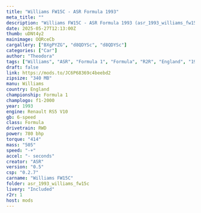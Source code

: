 ```yaml
---
title: "Williams FW15C - ASR Formula 1993"
meta_title: ""
description: "Williams FW15C - ASR Formula 1993 (asr_1993_williams_fw15c) by ASR"
date: 2025-05-27T12:13:00Z
thumb: uDNt4y2
mainimage: OQRceCb
cargallery: ["BXgPYZG", "d8QDYSc", "d8QDYSc"]
categories: ["Car"]
author: "Theodora"
tags: ["Williams", "ASR", "Formula 1", "Formula", "R2R", "England", "1993"]
draft: false
link: https://mods.to/JC6P68369c4beebd2
zipsize: "340 MB"
manu: Williams
country: England
championship: Formula 1
champlogo: f1-2000
year: 1993
engine: Renault RS5 V10
gb: 6-speed
class: Formula
drivetrain: RWD
power: 780 bhp 
torque: "414"
mass: "505"
speed: "-+"
accel: "- seconds"
creator: "ASR"
version: "0.5"
csp: "0.2.7"
carname: "Williams FW15C"
folder: asr_1993_williams_fw15c
livery: "Included"
r2r: 1
host: mods
---
```

